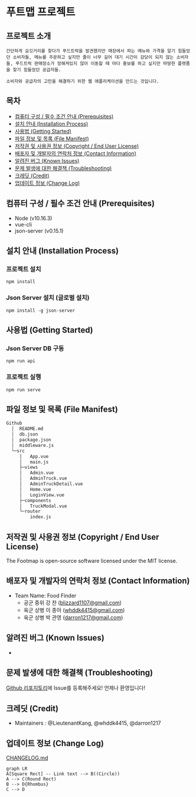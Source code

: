 # 푸트맵 프로젝트

## 프로젝트 소개
```
간단하게 요깃거리를 찾다가 푸드트럭을 발견했지만 매장에서 파는 메뉴와 가격을 알기 힘들었던 소비자들, 메뉴를 주문하고 싶지만 줄이 너무 길어 대기 시간이 감당이 되지 않는 소비자들, 푸드트럭 판매장소가 정해져있지 않아 이동할 때 마다 홍보를 하고 싶지만 마땅한 플랫폼을 찾기 힘들었던 공급자들.

소비자와 공급자의 고민을 해결하기 위한 웹 애플리케이션을 만드는 것입니다.
```
## 목차

- [컴퓨터 구성 / 필수 조건 안내 (Prerequisites)](#컴퓨터-구성--필수-조건-안내-prerequisites)
- [설치 안내 (Installation Process)](#설치-안내-installation-process)
- [사용법 (Getting Started)](#사용법-getting-started)
- [파일 정보 및 목록 (File Manifest)](#파일-정보-및-목록-file-manifest)
- [저작권 및 사용권 정보 (Copyright / End User License)](#저작권-및-사용권-정보-copyright--end-user-license)
- [배포자 및 개발자의 연락처 정보 (Contact Information)](#배포자-및-개발자의-연락처-정보-contact-information)
- [알려진 버그 (Known Issues)](#알려진-버그-known-issues)
- [문제 발생에 대한 해결책 (Troubleshooting)](#문제-발생에-대한-해결책-troubleshooting)
- [크레딧 (Credit)](#크레딧-credit)
- [업데이트 정보 (Change Log)](#업데이트-정보-change-log)

## 컴퓨터 구성 / 필수 조건 안내 (Prerequisites)
  * Node (v10.16.3)
  * vue-cli
  * json-server (v0.15.1)

## 설치 안내 (Installation Process)

### 프로젝트 설치
```
npm install
```

### Json Server 설치 (글로벌 설치)
```
npm install -g json-server
```

## 사용법 (Getting Started)

### Json Server DB 구동
```
npm run api
```

### 프로젝트 실행
```
npm run serve
```

## 파일 정보 및 목록 (File Manifest)

```sh
Github
  │  README.md
  │  db.json
  │  package.json
  │  middleware.js
  └─src
     │   App.vue
     │   main.js
     ├─views
     │   Admin.vue
     │   AdminTruck.vue
     │   AdminTruckDetail.vue
     │   Home.vue
     │   LoginView.vue
     ├─components
     │   TruckModal.vue
     └─router
         index.js
```

## 저작권 및 사용권 정보 (Copyright / End User License)

The Footmap is open-source software licensed under the MIT license.

## 배포자 및 개발자의 연락처 정보 (Contact Information)

+ Team Name: Food Finder
  - 공군 중위 강 찬   (blizzard1107@gmail.com)
  - 육군 상병 이 종아 (whddk4415@gmail.com)
  - 육군 상병 박 관영 (darron1217@gmail.com)

## 알려진 버그 (Known Issues)

-  

## 문제 발생에 대한 해결책 (Troubleshooting)

[Github 리포지토리](https://github.com/darron1217/footmap-new/)에 Issue를 등록해주세요! 언제나 환영입니다!

## 크레딧 (Credit)

- Maintainers : @LieutenantKang, @whddk4415, @darron1217

## 업데이트 정보 (Change Log)

[CHANGELOG.md](https://github.com/darron1217/footmap-new/blob/master/CHANGELOG.md)

```mermaid
graph LR
A[Square Rect] -- Link text --> B((Circle))
A --> C(Round Rect)
B --> D{Rhombus}
C --> D
```